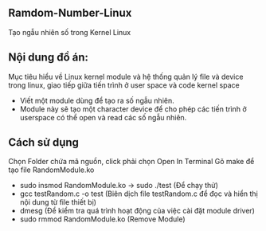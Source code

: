 ## Ramdom-Number-Linux
Tạo ngẫu nhiên số trong Kernel Linux

## Nội dung đồ án:
Mục tiêu hiểu về Linux kernel module và hệ thống quản lý file và device trong linux, giao tiếp giữa tiến trình ở user space và code kernel space 
+ Viết một module dùng để tạo ra số ngẫu nhiên. 
+ Module này sẽ tạo một character device để cho phép các tiến trình ở userspace có thể open và read các số ngẫu nhiên.


## Cách sử dụng
Chọn Folder chứa mã nguồn, click phải chọn Open In Terminal
Gõ make để tạo file RandomModule.ko  
+ sudo insmod RandomModule.ko -> sudo ./test (Để chạy thử) 
+ gcc testRandom.c -o test (Biên dịch file testRandom.c để đọc và hiển thị nội dung từ file thiết bị)
+ dmesg (Để kiểm tra quá trình hoạt động của việc cài đặt module driver) 
+ sudo rmmod RandomModule.ko (Remove Module)

